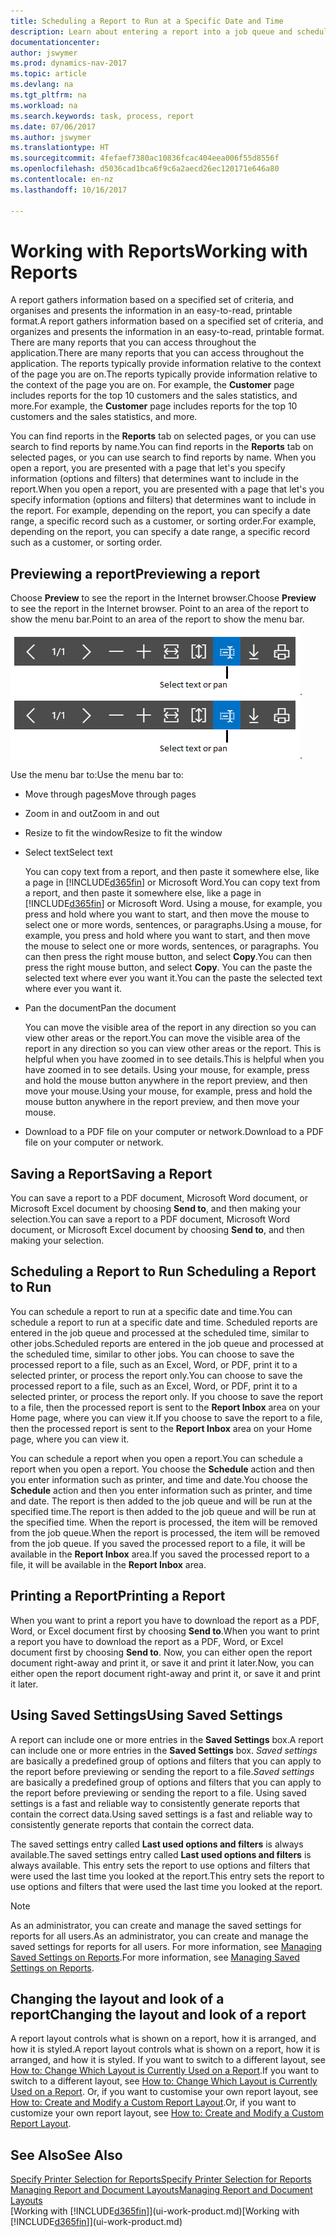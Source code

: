 ```yaml
---
title: Scheduling a Report to Run at a Specific Date and Time
description: Learn about entering a report into a job queue and scheduling it to be processed at a specific date and time.
documentationcenter: 
author: jswymer
ms.prod: dynamics-nav-2017
ms.topic: article
ms.devlang: na
ms.tgt_pltfrm: na
ms.workload: na
ms.search.keywords: task, process, report
ms.date: 07/06/2017
ms.author: jswymer
ms.translationtype: HT
ms.sourcegitcommit: 4fefaef7380ac10836fcac404eea006f55d8556f
ms.openlocfilehash: d5036cad1bca6f9c6a2aecd26ec120171e646a80
ms.contentlocale: en-nz
ms.lasthandoff: 10/16/2017

---
```

# <a name="working-with-reports"></a><span data-ttu-id="4f78d-103">Working with Reports</span><span class="sxs-lookup"><span data-stu-id="4f78d-103">Working with Reports</span></span>
<span data-ttu-id="4f78d-104">A report gathers information based on a specified set of criteria, and organises and presents the information in an easy-to-read, printable format.</span><span class="sxs-lookup"><span data-stu-id="4f78d-104">A report gathers information based on a specified set of criteria, and organizes and presents the information in an easy-to-read, printable format.</span></span> <span data-ttu-id="4f78d-105">There are many reports that you can access throughout the application.</span><span class="sxs-lookup"><span data-stu-id="4f78d-105">There are many reports that you can access throughout the application.</span></span> <span data-ttu-id="4f78d-106">The reports typically provide information relative to the context of the page you are on.</span><span class="sxs-lookup"><span data-stu-id="4f78d-106">The reports typically provide information relative to the context of the page you are on.</span></span> <span data-ttu-id="4f78d-107">For example, the **Customer** page includes reports for the top 10 customers and the sales statistics, and more.</span><span class="sxs-lookup"><span data-stu-id="4f78d-107">For example, the **Customer** page includes reports for the top 10 customers and the sales statistics, and more.</span></span>

<span data-ttu-id="4f78d-108">You can find reports in the **Reports** tab on selected pages, or you can use search to find reports by name.</span><span class="sxs-lookup"><span data-stu-id="4f78d-108">You can find reports in the **Reports** tab on selected pages, or you can use search to find reports by name.</span></span> <span data-ttu-id="4f78d-109">When you open a report, you are presented with a page that let's you specify information (options and filters) that determines want to include in the report.</span><span class="sxs-lookup"><span data-stu-id="4f78d-109">When you open a report, you are presented with a page that let's you specify information (options and filters) that determines want to include in the report.</span></span> <span data-ttu-id="4f78d-110">For example, depending on the report, you can specify a date range, a specific record such as a customer, or sorting order.</span><span class="sxs-lookup"><span data-stu-id="4f78d-110">For example, depending on the report, you can specify a date range, a specific record such as a customer, or sorting order.</span></span>

## <a name="previewing-a-report"></a><span data-ttu-id="4f78d-111">Previewing a report</span><span class="sxs-lookup"><span data-stu-id="4f78d-111">Previewing a report</span></span>
<span data-ttu-id="4f78d-112">Choose **Preview** to see the report in the Internet browser.</span><span class="sxs-lookup"><span data-stu-id="4f78d-112">Choose **Preview** to see the report in the Internet browser.</span></span> <span data-ttu-id="4f78d-113">Point to an area of the report to show the menu bar.</span><span class="sxs-lookup"><span data-stu-id="4f78d-113">Point to an area of the report to show the menu bar.</span></span>  

<span data-ttu-id="4f78d-114">![Report preview toolbar](media/report_viewer.png "Report preview toolbar").</span><span class="sxs-lookup"><span data-stu-id="4f78d-114">![Report preview toolbar](media/report_viewer.png "Report preview toolbar").</span></span>

<span data-ttu-id="4f78d-115">Use the menu bar to:</span><span class="sxs-lookup"><span data-stu-id="4f78d-115">Use the menu bar to:</span></span>

-   <span data-ttu-id="4f78d-116">Move through pages</span><span class="sxs-lookup"><span data-stu-id="4f78d-116">Move through pages</span></span>
-   <span data-ttu-id="4f78d-117">Zoom in and out</span><span class="sxs-lookup"><span data-stu-id="4f78d-117">Zoom in and out</span></span>
-   <span data-ttu-id="4f78d-118">Resize to fit the window</span><span class="sxs-lookup"><span data-stu-id="4f78d-118">Resize to fit the window</span></span>
-   <span data-ttu-id="4f78d-119">Select text</span><span class="sxs-lookup"><span data-stu-id="4f78d-119">Select text</span></span>

    <span data-ttu-id="4f78d-120">You can copy text from a report, and then paste it somewhere else, like a page in [!INCLUDE[d365fin](includes/d365fin_md.md)] or Microsoft Word.</span><span class="sxs-lookup"><span data-stu-id="4f78d-120">You can copy text from a report, and then paste it somewhere else, like a page in [!INCLUDE[d365fin](includes/d365fin_md.md)] or Microsoft Word.</span></span>  <span data-ttu-id="4f78d-121">Using a mouse, for example, you press and hold where you want to start, and then move the mouse to select one or more words, sentences, or paragraphs.</span><span class="sxs-lookup"><span data-stu-id="4f78d-121">Using a mouse, for example, you press and hold where you want to start, and then move the mouse to select one or more words, sentences, or paragraphs.</span></span> <span data-ttu-id="4f78d-122">You can then press the right mouse button, and select **Copy**.</span><span class="sxs-lookup"><span data-stu-id="4f78d-122">You can then press the right mouse button, and select **Copy**.</span></span> <span data-ttu-id="4f78d-123">You can the paste the selected text where ever you want it.</span><span class="sxs-lookup"><span data-stu-id="4f78d-123">You can the paste the selected text where ever you want it.</span></span>
-   <span data-ttu-id="4f78d-124">Pan the document</span><span class="sxs-lookup"><span data-stu-id="4f78d-124">Pan the document</span></span>

    <span data-ttu-id="4f78d-125">You can move the visible area of the report in any direction so you can view other areas or the report.</span><span class="sxs-lookup"><span data-stu-id="4f78d-125">You can move the visible area of the report in any direction so you can view other areas or the report.</span></span> <span data-ttu-id="4f78d-126">This is helpful when you have zoomed in to see details.</span><span class="sxs-lookup"><span data-stu-id="4f78d-126">This is helpful when you have zoomed in to see details.</span></span>  <span data-ttu-id="4f78d-127">Using your mouse, for example, press and hold the mouse button anywhere in the report preview, and then move your mouse.</span><span class="sxs-lookup"><span data-stu-id="4f78d-127">Using your mouse, for example, press and hold the mouse button anywhere in the report preview, and then move your mouse.</span></span>

-   <span data-ttu-id="4f78d-128">Download to a PDF file on your computer or network.</span><span class="sxs-lookup"><span data-stu-id="4f78d-128">Download to a PDF file on your computer or network.</span></span>


## <a name="saving-a-report"></a><span data-ttu-id="4f78d-129">Saving a Report</span><span class="sxs-lookup"><span data-stu-id="4f78d-129">Saving a Report</span></span>
<span data-ttu-id="4f78d-130">You can save a report to a PDF document, Microsoft Word document, or Microsoft Excel document by choosing **Send to**, and then making your selection.</span><span class="sxs-lookup"><span data-stu-id="4f78d-130">You can save a report to a PDF document, Microsoft Word document, or Microsoft Excel document by choosing **Send to**, and then making your selection.</span></span> 

## <span data-ttu-id="4f78d-131"><a name="ScheduleReport"></a> Scheduling a Report to Run</span><span class="sxs-lookup"><span data-stu-id="4f78d-131"><a name="ScheduleReport"></a> Scheduling a Report to Run</span></span>
<span data-ttu-id="4f78d-132">You can schedule a report to run at a specific date and time.</span><span class="sxs-lookup"><span data-stu-id="4f78d-132">You can schedule a report to run at a specific date and time.</span></span> <span data-ttu-id="4f78d-133">Scheduled reports are entered in the job queue and processed at the scheduled time, similar to other jobs.</span><span class="sxs-lookup"><span data-stu-id="4f78d-133">Scheduled reports are entered in the job queue and processed at the scheduled time, similar to other jobs.</span></span> <span data-ttu-id="4f78d-134">You can choose to save the processed report to a file, such as an Excel, Word, or PDF, print it to a selected printer, or process the report only.</span><span class="sxs-lookup"><span data-stu-id="4f78d-134">You can choose to save the processed report to a file, such as an Excel, Word, or PDF, print it to a selected printer, or process the report only.</span></span> <span data-ttu-id="4f78d-135">If you choose to save the report to a file, then the processed report is sent to the **Report Inbox** area on your Home page, where you can view it.</span><span class="sxs-lookup"><span data-stu-id="4f78d-135">If you choose to save the report to a file, then the processed report is sent to the **Report Inbox** area on your Home page, where you can view it.</span></span>

<span data-ttu-id="4f78d-136">You can schedule a report when you open a report.</span><span class="sxs-lookup"><span data-stu-id="4f78d-136">You can schedule a report when you open a report.</span></span> <span data-ttu-id="4f78d-137">You choose the **Schedule** action and then you enter information such as printer, and time and date.</span><span class="sxs-lookup"><span data-stu-id="4f78d-137">You choose the **Schedule** action and then you enter information such as printer, and time and date.</span></span> <span data-ttu-id="4f78d-138">The report is then added to the job queue and will be run at the specified time.</span><span class="sxs-lookup"><span data-stu-id="4f78d-138">The report is then added to the job queue and will be run at the specified time.</span></span> <span data-ttu-id="4f78d-139">When the report is processed, the item will be removed from the job queue.</span><span class="sxs-lookup"><span data-stu-id="4f78d-139">When the report is processed, the item will be removed from the job queue.</span></span> <span data-ttu-id="4f78d-140">If you saved the processed report to a file, it will be available in the **Report Inbox** area.</span><span class="sxs-lookup"><span data-stu-id="4f78d-140">If you saved the processed report to a file, it will be available in the **Report Inbox** area.</span></span>

## <span data-ttu-id="4f78d-141"><a name="PrintReport"></a>Printing a Report</span><span class="sxs-lookup"><span data-stu-id="4f78d-141"><a name="PrintReport"></a>Printing a Report</span></span>
<span data-ttu-id="4f78d-142">When you want to print a report you have to download the report as a PDF, Word, or Excel document first by choosing **Send to**.</span><span class="sxs-lookup"><span data-stu-id="4f78d-142">When you want to print a report you have to download the report as a PDF, Word, or Excel document first by choosing **Send to**.</span></span> <span data-ttu-id="4f78d-143">Now, you can either open the report document right-away and print it, or save it and print it later.</span><span class="sxs-lookup"><span data-stu-id="4f78d-143">Now, you can either open the report document right-away and print it, or save it and print it later.</span></span>

## <a name="using-saved-settings"></a><span data-ttu-id="4f78d-144">Using Saved Settings</span><span class="sxs-lookup"><span data-stu-id="4f78d-144">Using Saved Settings</span></span>
<span data-ttu-id="4f78d-145">A report can include one or more entries in the **Saved Settings** box.</span><span class="sxs-lookup"><span data-stu-id="4f78d-145">A report can include one or more entries in the **Saved Settings** box.</span></span> <span data-ttu-id="4f78d-146">*Saved settings* are basically a predefined group of options and filters that you can apply to the report before previewing or sending the report to a file.</span><span class="sxs-lookup"><span data-stu-id="4f78d-146">*Saved settings* are basically a predefined group of options and filters that you can apply to the report before previewing or sending the report to a file.</span></span> <span data-ttu-id="4f78d-147">Using saved settings is a fast and reliable way to consistently generate reports that contain the correct data.</span><span class="sxs-lookup"><span data-stu-id="4f78d-147">Using saved settings is a fast and reliable way to consistently generate reports that contain the correct data.</span></span>

<span data-ttu-id="4f78d-148">The saved settings entry called **Last used options and filters** is always available.</span><span class="sxs-lookup"><span data-stu-id="4f78d-148">The saved settings entry called **Last used options and filters** is always available.</span></span> <span data-ttu-id="4f78d-149">This entry sets the report to use options and filters that were used the last time you looked at the report.</span><span class="sxs-lookup"><span data-stu-id="4f78d-149">This entry sets the report to use options and filters that were used the last time you looked at the report.</span></span>

>[!NOTE]
><span data-ttu-id="4f78d-150">As an administrator, you can create and manage the saved settings for reports for all users.</span><span class="sxs-lookup"><span data-stu-id="4f78d-150">As an administrator, you can create and manage the saved settings for reports for all users.</span></span> <span data-ttu-id="4f78d-151">For more information, see [Managing Saved Settings on Reports](reports-saving-reusing-settings.md).</span><span class="sxs-lookup"><span data-stu-id="4f78d-151">For more information, see [Managing Saved Settings on Reports](reports-saving-reusing-settings.md).</span></span>

## <a name="changing-the-layout-and-look-of-a-report"></a><span data-ttu-id="4f78d-152">Changing the layout and look of a report</span><span class="sxs-lookup"><span data-stu-id="4f78d-152">Changing the layout and look of a report</span></span>
<span data-ttu-id="4f78d-153">A report layout controls what is shown on a report, how it is arranged, and how it is styled.</span><span class="sxs-lookup"><span data-stu-id="4f78d-153">A report layout controls what is shown on a report, how it is arranged, and how it is styled.</span></span> <span data-ttu-id="4f78d-154">If you want to switch to a different layout, see [How to: Change Which Layout is Currently Used on a Report](ui-how-change-layout-currently-used-report.md).</span><span class="sxs-lookup"><span data-stu-id="4f78d-154">If you want to switch to a different layout, see [How to: Change Which Layout is Currently Used on a Report](ui-how-change-layout-currently-used-report.md).</span></span> <span data-ttu-id="4f78d-155">Or, if you want to customise your own report layout, see [How to: Create and Modify a Custom Report Layout](ui-how-create-custom-report-layout.md).</span><span class="sxs-lookup"><span data-stu-id="4f78d-155">Or, if you want to customize your own report layout, see [How to: Create and Modify a Custom Report Layout](ui-how-create-custom-report-layout.md).</span></span>

## <a name="see-also"></a><span data-ttu-id="4f78d-156">See Also</span><span class="sxs-lookup"><span data-stu-id="4f78d-156">See Also</span></span>
[<span data-ttu-id="4f78d-157">Specify Printer Selection for Reports</span><span class="sxs-lookup"><span data-stu-id="4f78d-157">Specify Printer Selection for Reports</span></span>](ui-specify-printer-selection-reports.md)  
[<span data-ttu-id="4f78d-158">Managing Report and Document Layouts</span><span class="sxs-lookup"><span data-stu-id="4f78d-158">Managing Report and Document Layouts</span></span>](ui-manage-report-layouts.md)  
<span data-ttu-id="4f78d-159">[Working with [!INCLUDE[d365fin](includes/d365fin_md.md)]](ui-work-product.md)</span><span class="sxs-lookup"><span data-stu-id="4f78d-159">[Working with [!INCLUDE[d365fin](includes/d365fin_md.md)]](ui-work-product.md)</span></span>

